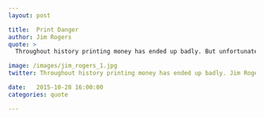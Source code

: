 ```yaml
---
layout: post

title:  Print Danger
author: Jim Rogers
quote: >
  Throughout history printing money has ended up badly. But unfortunately, very few politicians know any history at all.

image: /images/jim_rogers_1.jpg
twitter: Throughout history printing money has ended up badly. Jim Rogers http://quotes.stockflare.com/

date:   2015-10-28 16:00:00
categories: quote

---
```


